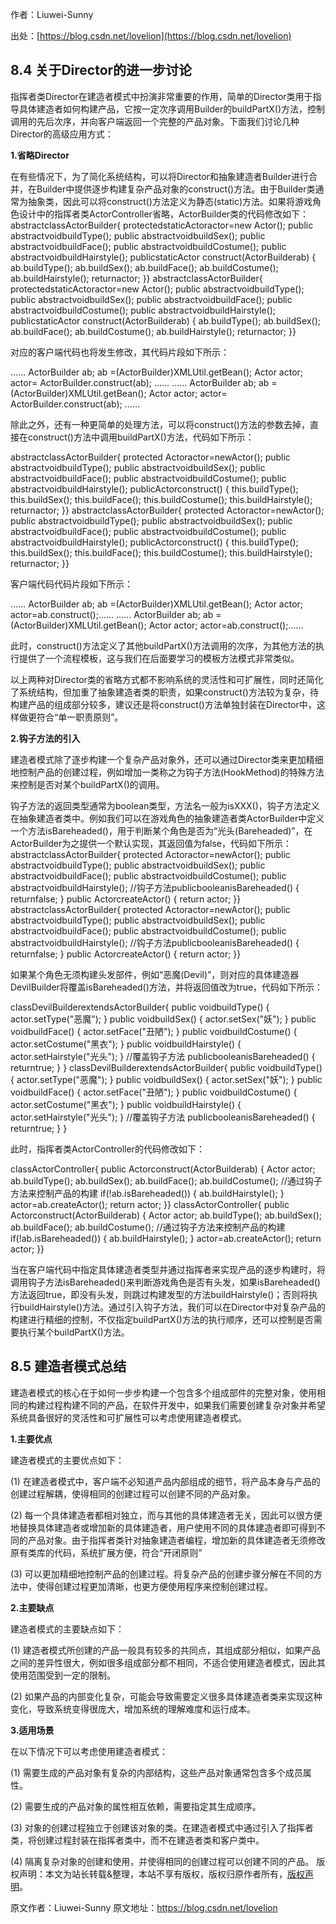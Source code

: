 

  
作者：Liuwei-Sunny

出处：[https://blog.csdn.net/lovelion](https://blog.csdn.net/lovelion)

## 8.4 关于Director的进一步讨论

指挥者类Director在建造者模式中扮演非常重要的作用，简单的Director类用于指导具体建造者如何构建产品，它按一定次序调用Builder的buildPartX()方法，控制调用的先后次序，并向客户端返回一个完整的产品对象。下面我们讨论几种Director的高级应用方式：

**1.省略Director**

在有些情况下，为了简化系统结构，可以将Director和抽象建造者Builder进行合并，在Builder中提供逐步构建复杂产品对象的construct()方法。由于Builder类通常为抽象类，因此可以将construct()方法定义为静态(static)方法。如果将游戏角色设计中的指挥者类ActorController省略，ActorBuilder类的代码修改如下：
abstractclassActorBuilder{ protectedstaticActoractor=new Actor(); public abstractvoidbuildType(); public abstractvoidbuildSex(); public abstractvoidbuildFace(); public abstractvoidbuildCostume(); public abstractvoidbuildHairstyle(); publicstaticActor construct(ActorBuilderab) { ab.buildType(); ab.buildSex(); ab.buildFace(); ab.buildCostume(); ab.buildHairstyle(); returnactor; }} abstractclassActorBuilder{ protectedstaticActoractor=new Actor(); public abstractvoidbuildType(); public abstractvoidbuildSex(); public abstractvoidbuildFace(); public abstractvoidbuildCostume(); public abstractvoidbuildHairstyle(); publicstaticActor construct(ActorBuilderab) { ab.buildType(); ab.buildSex(); ab.buildFace(); ab.buildCostume(); ab.buildHairstyle(); returnactor; }}

对应的客户端代码也将发生修改，其代码片段如下所示：

…… ActorBuilder ab; ab =(ActorBuilder)XMLUtil.getBean(); Actor actor; actor= ActorBuilder.construct(ab); …… …… ActorBuilder ab; ab =(ActorBuilder)XMLUtil.getBean(); Actor actor; actor= ActorBuilder.construct(ab); ……

除此之外，还有一种更简单的处理方法，可以将construct()方法的参数去掉，直接在construct()方法中调用buildPartX()方法，代码如下所示：

abstractclassActorBuilder{ protected Actoractor=newActor(); public abstractvoidbuildType(); public abstractvoidbuildSex(); public abstractvoidbuildFace(); public abstractvoidbuildCostume(); public abstractvoidbuildHairstyle(); publicActorconstruct() { this.buildType(); this.buildSex(); this.buildFace(); this.buildCostume(); this.buildHairstyle(); returnactor; }} abstractclassActorBuilder{ protected Actoractor=newActor(); public abstractvoidbuildType(); public abstractvoidbuildSex(); public abstractvoidbuildFace(); public abstractvoidbuildCostume(); public abstractvoidbuildHairstyle(); publicActorconstruct() { this.buildType(); this.buildSex(); this.buildFace(); this.buildCostume(); this.buildHairstyle(); returnactor; }}

客户端代码代码片段如下所示：

…… ActorBuilder ab; ab =(ActorBuilder)XMLUtil.getBean(); Actor actor; actor=ab.construct();…… …… ActorBuilder ab; ab =(ActorBuilder)XMLUtil.getBean(); Actor actor; actor=ab.construct();……

此时，construct()方法定义了其他buildPartX()方法调用的次序，为其他方法的执行提供了一个流程模板，这与我们在后面要学习的模板方法模式非常类似。

以上两种对Director类的省略方式都不影响系统的灵活性和可扩展性，同时还简化了系统结构，但加重了抽象建造者类的职责，如果construct()方法较为复杂，待构建产品的组成部分较多，建议还是将construct()方法单独封装在Director中，这样做更符合“单一职责原则”。

**2.钩子方法的引入**

建造者模式除了逐步构建一个复杂产品对象外，还可以通过Director类来更加精细地控制产品的创建过程，例如增加一类称之为钩子方法(HookMethod)的特殊方法来控制是否对某个buildPartX()的调用。

钩子方法的返回类型通常为boolean类型，方法名一般为isXXX()，钩子方法定义在抽象建造者类中。例如我们可以在游戏角色的抽象建造者类ActorBuilder中定义一个方法isBareheaded()，用于判断某个角色是否为“光头(Bareheaded)”，在ActorBuilder为之提供一个默认实现，其返回值为false，代码如下所示：
abstractclassActorBuilder{ protected Actoractor=newActor(); public abstractvoidbuildType(); public abstractvoidbuildSex(); public abstractvoidbuildFace(); public abstractvoidbuildCostume(); public abstractvoidbuildHairstyle(); //钩子方法publicbooleanisBareheaded() { returnfalse; } public ActorcreateActor() { return actor; }} abstractclassActorBuilder{ protected Actoractor=newActor(); public abstractvoidbuildType(); public abstractvoidbuildSex(); public abstractvoidbuildFace(); public abstractvoidbuildCostume(); public abstractvoidbuildHairstyle(); //钩子方法publicbooleanisBareheaded() { returnfalse; } public ActorcreateActor() { return actor; }}

如果某个角色无须构建头发部件，例如“恶魔(Devil)”，则对应的具体建造器DevilBuilder将覆盖isBareheaded()方法，并将返回值改为true，代码如下所示：

classDevilBuilderextendsActorBuilder{ public voidbuildType() { actor.setType("恶魔"); } public voidbuildSex() { actor.setSex("妖"); } public voidbuildFace() { actor.setFace("丑陋"); } public voidbuildCostume() { actor.setCostume("黑衣"); } public voidbuildHairstyle() { actor.setHairstyle("光头"); } //覆盖钩子方法 publicbooleanisBareheaded() { returntrue; } } classDevilBuilderextendsActorBuilder{ public voidbuildType() { actor.setType("恶魔"); } public voidbuildSex() { actor.setSex("妖"); } public voidbuildFace() { actor.setFace("丑陋"); } public voidbuildCostume() { actor.setCostume("黑衣"); } public voidbuildHairstyle() { actor.setHairstyle("光头"); } //覆盖钩子方法 publicbooleanisBareheaded() { returntrue; } }

此时，指挥者类ActorController的代码修改如下：

classActorController{ public Actorconstruct(ActorBuilderab) { Actor actor; ab.buildType(); ab.buildSex(); ab.buildFace(); ab.buildCostume(); //通过钩子方法来控制产品的构建 if(!ab.isBareheaded()) { ab.buildHairstyle(); } actor=ab.createActor(); return actor; }} classActorController{ public Actorconstruct(ActorBuilderab) { Actor actor; ab.buildType(); ab.buildSex(); ab.buildFace(); ab.buildCostume(); //通过钩子方法来控制产品的构建 if(!ab.isBareheaded()) { ab.buildHairstyle(); } actor=ab.createActor(); return actor; }}

当在客户端代码中指定具体建造者类型并通过指挥者来实现产品的逐步构建时，将调用钩子方法isBareheaded()来判断游戏角色是否有头发，如果isBareheaded()方法返回true，即没有头发，则跳过构建发型的方法buildHairstyle()；否则将执行buildHairstyle()方法。通过引入钩子方法，我们可以在Director中对复杂产品的构建进行精细的控制，不仅指定buildPartX()方法的执行顺序，还可以控制是否需要执行某个buildPartX()方法。

## 8.5 建造者模式总结

建造者模式的核心在于如何一步步构建一个包含多个组成部件的完整对象，使用相同的构建过程构建不同的产品，在软件开发中，如果我们需要创建复杂对象并希望系统具备很好的灵活性和可扩展性可以考虑使用建造者模式。

**1.主要优点**

建造者模式的主要优点如下：

(1) 在建造者模式中，客户端不必知道产品内部组成的细节，将产品本身与产品的创建过程解耦，使得相同的创建过程可以创建不同的产品对象。

(2) 每一个具体建造者都相对独立，而与其他的具体建造者无关，因此可以很方便地替换具体建造者或增加新的具体建造者，用户使用不同的具体建造者即可得到不同的产品对象。由于指挥者类针对抽象建造者编程，增加新的具体建造者无须修改原有类库的代码，系统扩展方便，符合“开闭原则”

(3) 可以更加精细地控制产品的创建过程。将复杂产品的创建步骤分解在不同的方法中，使得创建过程更加清晰，也更方便使用程序来控制创建过程。

**2.主要缺点**

建造者模式的主要缺点如下：

(1) 建造者模式所创建的产品一般具有较多的共同点，其组成部分相似，如果产品之间的差异性很大，例如很多组成部分都不相同，不适合使用建造者模式，因此其使用范围受到一定的限制。

(2) 如果产品的内部变化复杂，可能会导致需要定义很多具体建造者类来实现这种变化，导致系统变得很庞大，增加系统的理解难度和运行成本。

**3.适用场景**

在以下情况下可以考虑使用建造者模式：

(1) 需要生成的产品对象有复杂的内部结构，这些产品对象通常包含多个成员属性。

(2) 需要生成的产品对象的属性相互依赖，需要指定其生成顺序。

(3) 对象的创建过程独立于创建该对象的类。在建造者模式中通过引入了指挥者类，将创建过程封装在指挥者类中，而不在建造者类和客户类中。

(4) 隔离复杂对象的创建和使用，并使得相同的创建过程可以创建不同的产品。
版权声明：本文为站长转载&整理，本站不享有版权，版权归原作者所有，[版权声明](https://gitee.com/hezhiyuan007/java-notes/raw/master/disclaimer.md)。




原文作者：Liuwei-Sunny 原文地址：https://blog.csdn.net/lovelion